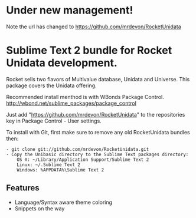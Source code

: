 # Under new management!

Note the url has changed to https://github.com/mrdevon/RocketUnidata

# Sublime Text 2 bundle for Rocket Unidata development.

Rocket sells two flavors of Multivalue database, Unidata and Universe.
This package covers the Unidata offering.

Recommended install menthod is with WBonds Package Control.
http://wbond.net/sublime_packages/package_control

Just add "https://github.com/mrdevon/RocketUnidata" to the repositories key in Package Control - User settings.


To install with Git, first make sure to remove any old RocketUnidata bundles then:

    - git clone git://github.com/mrdevon/RocketUnidata.git
    - Copy the Unibasic directory to the Sublime Text packages directory:
        OS X: ~/Library/Application Support/Sublime Text 2
        Linux: ~/.Sublime Text 2
        Windows: %APPDATA%\Sublime Text 2

## Features

* Language/Syntax aware theme coloring
* Snippets on the way
